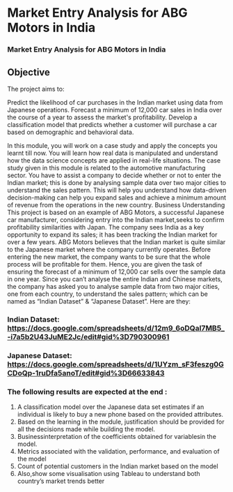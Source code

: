 # Market Entry Analysis for ABG Motors in India
### Market Entry Analysis for ABG Motors in India
## Objective
The project aims to:

Predict the likelihood of car purchases in the Indian market using data from Japanese operations.
Forecast a minimum of 12,000 car sales in India over the course of a year to assess the market's profitability.
Develop a classification model that predicts whether a customer will purchase a car based on demographic and behavioral data.

In this module, you will work on a case study and apply the concepts you learnt till now. You will
learn how real data is manipulated and understand how the data science concepts are applied in
real-life situations.
The case study given in this module is related to the automotive manufacturing sector. You have to
assist a company to decide whether or not to enter the Indian market; this is done by analysing
sample data over two major cities to understand the sales pattern. This will help you understand how
data-driven decision-making can help you expand sales and achieve a minimum amount of revenue
from the operations in the new country.
Business Understanding
This project is based on an example of ABG Motors, a successful Japanese car manufacturer,
considering entry into the Indian market,seeks to confirm profitability similarities with Japan.
The company sees India as a key opportunity to expand its sales; it has been tracking the Indian
market for over a few years. ABG Motors believes that the Indian market is quite similar to the
Japanese market where the company currently operates. Before entering the new market, the
company wants to be sure that the whole process will be profitable for them. Hence, you are given
the task of ensuring the forecast of a minimum of 12,000 car sells over the sample data in one year.
Since you can’t analyse the entire Indian and Chinese markets, the company has asked you to analyse
sample data from two major cities, one from each country, to understand the sales pattern; which
can be named as “Indian Dataset” & “Japanese Dataset”. Here are they:
### Indian Dataset: https://docs.google.com/spreadsheets/d/12m9_6oDQaI7MB5_-i7a5b2U43JuME2Jc/edit#gid%3D790300961
### Japanese Dataset: https://docs.google.com/spreadsheets/d/1UYzm_sF3feszg0GCDoQp-1ruDfa5anoT/edit#gid%3D66633843
### The following results are expected at the end :
1. A classification model over the Japanese data set estimates if an individual is likely to buy a
new phone based on the provided attributes.
2. Based on the learning in the module, justification should be provided for all the decisions
made while building the model.
3. Businessinterpretation of the coefficients obtained for variablesin the model.
4. Metrics associated with the validation, performance, and evaluation of the model
5. Count of potential customers in the Indian market based on the model
6. Also,show some visualisation using Tableau to understand both country’s market trends
better
